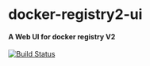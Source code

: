 # docker-registry2-ui

#### A Web UI for docker registry V2


[![Build Status](https://travis-ci.org/wangxufire/docker-registry2-ui.png?branch=master)](https://travis-ci.org/wangxufire/docker-registry2-ui)
